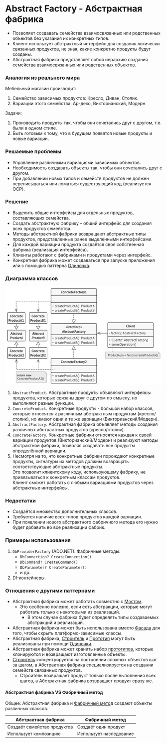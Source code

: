 ﻿# Abstract Factory - Абстрактная фабрика
* Позволяет создавать семейства взаимосвязанных или родственных объектов без указания их конкретных типов.
* Клиент использует абстрактный интерфейс для создания логически связанных продуктов, не зная, какие конкретно продукты будут созданы.
* Абстрактная фабрика представляет собой иерархию создания семейства взаимосвязанных или родственных объектов.

### Аналогия из реального мира
Мебельный магазин производит:
1. Семейство зависимых продуктов: Кресло, Диван, Столик.
2. Вариации этого семейства: Ар-деко, Викторианский, Модерн.

Задачи:
1. Производить продукты так, чтобы они сочетались друг с другом, т.е. были в одном стиле.
2. Быть готовым к тому, что в будущем появятся новые продукты и новые вариации.

### Решаемые проблемы
* Управление различными вариациями зависимых объектов.
* Необходимость создавать объекты так, чтобы они сочетались друг с другом.
* При добавлении новых типов и семейств продуктов не должен переписываться или ломаться существующий код (реализуется OCP).

### Решение
* Выделить общие интерфейсы для отдельных продуктов, составляющих семейства.
* Создать абстрактную фабрику – общий интерфейс для создания всех продуктов семейства.
* Методы абстрактной фабрики возвращают абстрактные типы продуктов, представленные ранее выделенными интерфейсами.
* Для каждой вариации продукта создаётся своя собственная фабрика (реализация интерфейса).
* Клиенты работают с фабриками и продуктами через интерфейс.
* Конкретная фабрика может создаваться при запуске приложения или с помощью паттерна [Одиночка](../Singleton/Singleton.md).

### Диаграмма классов
![Class diagram](AbstractFactory.jpg)
1. `AbstractProduct`. Абстрактные продукты объявляют интерфейсы продуктов, которые связаны друг с другом по смыслу, но выполняют разные функции.
2. `ConcreteProduct`. Конкретные продукты - большой набор классов, которые относятся к различным абстрактным продуктам (кресло/столик), но имеют одни и те же вариации (Викторианский/Модерн).
3. `AbstractFactory`. Абстрактная фабрика объявляет методы создания различных абстрактных продуктов (кресло/столик).
4. `ConcreteFactory`. Конкретные фабрики относятся каждая к своей вариации продуктов (Викторианский/Модерн) и реализуют методы абстрактной фабрики, позволяя создавать все продукты определённой вариации.
5. Несмотря на то, что конкретные фабрики порождают конкретные продукты, сигнатуры их методов должны возвращать соответствующие абстрактные продукты.  
Это позволит клиентскому коду, использующему фабрику, не привязываться к конкретным классам продуктов.  
Клиент сможет работать с любыми вариациями продуктов через абстрактные интерфейсы.

### Недостатки
* Создаётся множество дополнительных классов.
* Требуется наличие всех типов продуктов каждой вариации.
* При появлении нового абстрактного фабричного метода его нужно будет добавить во все реализации фабрик.

### Примеры использования
1. `DbProviderFactory` (ADO.NET). Фабричные методы:
   * `DbConnection? CreateConnection()`
   * `DbCommand? CreateCommand()`
   * `DbParameter? CreateParameter()`
   * и др.
2. DI-контейнеры.

### Отношения с другими паттернами
* Абстрактная фабрика может работать совместно с [Мостом](../Bridge/Bridge.md).
   * Это особенно полезно, если есть абстракции, которые могут работать только с некоторыми из реализаций.
      * В этом случае фабрика будет определять типы создаваемых абстракций и реализаций.
* Абстрактная фабрика может быть использована вместо [Фасада](../Facade/Facade.md) для того, чтобы скрыть платформо-зависимые классы.
* Абстрактная фабрика, [Строитель](../Builder/Builder.md) и [Прототип](../Prototype/Prototype.md) могут быть реализованы при помощи [Одиночки](../Singleton/Singleton.md).
* Абстрактная фабрика может хранить набор [прототипов](../Prototype/Prototype.md), которые клонируются и возвращают изготовленные объекты.
* [Строитель](../Builder/Builder.md) концентрируется на построении сложных объектов шаг за шагом, а Абстрактная фабрика специализируется на создании семейств связанных продуктов.
   * Строитель возвращает продукт только после выполнения всех шагов, а Абстрактная фабрика возвращает продукт сразу же.

#### Абстрактная фабрика VS Фабричный метод
Общее: Абстрактная фабрика и [Фабричный метод](../FactoryMethod/FactoryMethod.md) создают объекты различных классов.

| Абстрактная фабрика         | Фабричный метод         |
|-----------------------------|-------------------------|
| Создаёт семейство продуктов | Создаёт один продукт    |
| Использует композицию       | Использует наследование |
